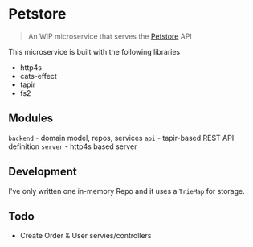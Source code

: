 # Petstore

> An WIP microservice that serves the [Petstore](https://petstore.swagger.io) API

This microservice is built with the following libraries

+ http4s
+ cats-effect
+ tapir
+ fs2

## Modules
`backend` - domain model, repos, services
`api` - tapir-based REST API definition
`server` - http4s based server

## Development

I've only written one in-memory Repo and it uses a `TrieMap` for storage.

## Todo
+ Create Order & User servies/controllers
